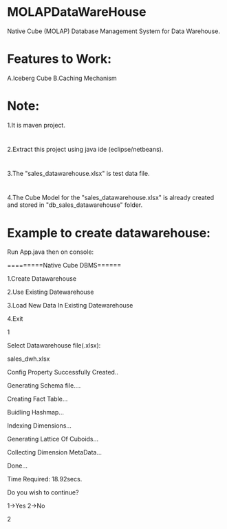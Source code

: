# MOLAPDataWareHouse
Native Cube (MOLAP) Database Management System for Data Warehouse.
# Features to Work: 
A.Iceberg Cube
B.Caching Mechanism
# Note:
1.It is maven project.
#
2.Extract this project using java ide (eclipse/netbeans).
#
3.The "sales_datawarehouse.xlsx" is test data file.
#
4.The Cube Model for the "sales_datawarehouse.xlsx" is  already created and stored in "db_sales_datawarehouse" folder.
# Example to create datawarehouse:

Run App.java then on console:

=========Native Cube DBMS======

1.Create Datawarehouse

2.Use Existing Datewarehouse

3.Load New Data In Existing Datewarehouse

4.Exit

1

Select Datawarehouse file(.xlsx): 

sales_dwh.xlsx

Config Property Successfully Created..

Generating Schema file....

Creating Fact Table...

Buidling Hashmap...

Indexing Dimensions...

Generating Lattice Of Cuboids...

Collecting Dimension MetaData...

Done...

Time Required: 18.92secs.

Do you wish to continue? 

 1->Yes 2->No
 
2
